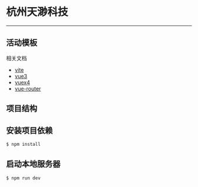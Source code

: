 # 杭州天渺科技

---

## 活动模板

相关文档

- [vite](https://vitejs.dev/guide/#scaffolding-your-first-vite-project)
- [vue3](https://v3.vuejs.org/guide/introduction.html)
- [vuex4](https://next.vuex.vuejs.org/)
- [vue-router](https://next.router.vuejs.org/guide/migration/)

## 项目结构

## 安装项目依赖

```bash
$ npm install
```

## 启动本地服务器

```bash
$ npm run dev
```
